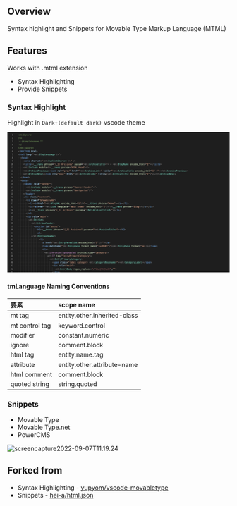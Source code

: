 ## Overview

Syntax highlight and Snippets for Movable Type Markup Language (MTML)

## Features

Works with .mtml extension

- Syntax Highlighting
- Provide Snippets

### Syntax Highlight

Highlight in `Dark+(default dark)` vscode theme

![screenshot2022-09-07T11.08.41](./images/screenshot2022-09-07T11.08.41.png "screenshot2022-09-07T11.08.41")

#### tmLanguage Naming Conventions

| 要素           | scope name                   |
| :------------- | :--------------------------- |
| mt tag         | entity.other.inherited-class |
| mt control tag | keyword.control              |
| modifier       | constant.numeric             |
| ignore         | comment.block                |
| html tag       | entity.name.tag              |
| attribute      | entity.other.attribute-name  |
| html comment   | comment.block                |
| quoted string  | string.quoted                |

### Snippets

- Movable Type
- Movable Type.net
- PowerCMS

![screencapture2022-09-07T11.19.24](./images/screencapture2022-09-07T11.19.24.gif "screencapture2022-09-07T11.19.24")

## Forked from

- Syntax Highlighting - [yupyom/vscode-movabletype](https://github.com/yupyom/vscode-movabletype/tree/0.1.0)
- Snippets - [hei-a/html.json](https://gist.github.com/hei-a/73c9ccdad642b64d6d1c03b629ee14c7)
